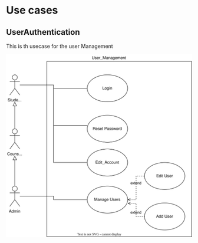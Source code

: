 # Use cases

## UserAuthentication
This is th usecase for the user Management

![](userManagement.svg)



